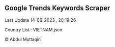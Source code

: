 

## Google Trends Keywords Scraper 
 
Last Update 14-06-2023 , 20:19:26

Country List :
VIETNAM.json



© Abdul Muttaqin 
